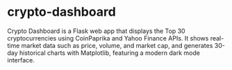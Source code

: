 # crypto-dashboard
Crypto Dashboard is a Flask web app that displays the Top 30 cryptocurrencies using CoinPaprika and Yahoo Finance APIs. It shows real-time market data such as price, volume, and market cap, and generates 30-day historical charts with Matplotlib, featuring a modern dark mode interface.
